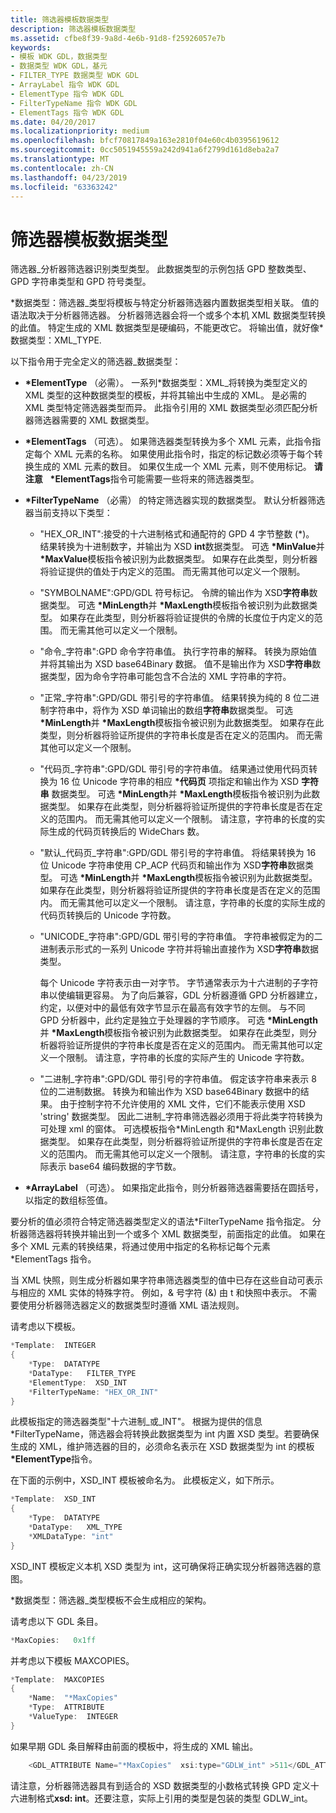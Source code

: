 ```yaml
---
title: 筛选器模板数据类型
description: 筛选器模板数据类型
ms.assetid: cfbe8f39-9a8d-4e6b-91d8-f25926057e7b
keywords:
- 模板 WDK GDL，数据类型
- 数据类型 WDK GDL，基元
- FILTER_TYPE 数据类型 WDK GDL
- ArrayLabel 指令 WDK GDL
- ElementType 指令 WDK GDL
- FilterTypeName 指令 WDK GDL
- ElementTags 指令 WDK GDL
ms.date: 04/20/2017
ms.localizationpriority: medium
ms.openlocfilehash: bfcf70817849a163e2810f04e60c4b0395619612
ms.sourcegitcommit: 0cc5051945559a242d941a6f2799d161d8eba2a7
ms.translationtype: MT
ms.contentlocale: zh-CN
ms.lasthandoff: 04/23/2019
ms.locfileid: "63363242"
---
```

# <a name="filter-template-data-type"></a>筛选器模板数据类型


筛选器\_分析器筛选器识别类型类型。 此数据类型的示例包括 GPD 整数类型、 GPD 字符串类型和 GPD 符号类型。

\*数据类型：筛选器\_类型将模板与特定分析器筛选器内置数据类型相关联。 值的语法取决于分析器筛选器。 分析器筛选器会将一个或多个本机 XML 数据类型转换的此值。 特定生成的 XML 数据类型是硬编码，不能更改它。 将输出值，就好像\*数据类型：XML\_TYPE.

以下指令用于完全定义的筛选器\_数据类型：

-   **\*ElementType** （必需）。 一系列\*数据类型：XML\_将转换为类型定义的 XML 类型的这种数据类型的模板，并将其输出中生成的 XML。 是必需的 XML 类型特定筛选器类型而异。 此指令引用的 XML 数据类型必须匹配分析器筛选器需要的 XML 数据类型。

-   **\*ElementTags** （可选）。 如果筛选器类型转换为多个 XML 元素，此指令指定每个 XML 元素的名称。 如果使用此指令时，指定的标记数必须等于每个转换生成的 XML 元素的数目。 如果仅生成一个 XML 元素，则不使用标记。
    **请注意**    **\*ElementTags**指令可能需要一些将来的筛选器类型。

     

-   **\*FilterTypeName** （必需） 的特定筛选器实现的数据类型。 默认分析器筛选器当前支持以下类型：
    -   "HEX\_OR\_INT":接受的十六进制格式和通配符的 GPD 4 字节整数 (\*)。 结果转换为十进制数字，并输出为 XSD **int**数据类型。 可选 **\*MinValue**并 **\*MaxValue**模板指令被识别为此数据类型。 如果存在此类型，则分析器将验证提供的值处于内定义的范围。 而无需其他可以定义一个限制。
    -   "SYMBOLNAME":GPD/GDL 符号标记。 令牌的输出作为 XSD**字符串**数据类型。 可选 **\*MinLength**并 **\*MaxLength**模板指令被识别为此数据类型。 如果存在此类型，则分析器将验证提供的令牌的长度位于内定义的范围。 而无需其他可以定义一个限制。
    -   "命令\_字符串":GPD 命令字符串值。 执行字符串的解释。 转换为原始值并将其输出为 XSD base64Binary 数据。 值不是输出作为 XSD**字符串**数据类型，因为命令字符串可能包含不合法的 XML 字符串的字符。
    -   "正常\_字符串":GPD/GDL 带引号的字符串值。 结果转换为纯的 8 位二进制字符串中，将作为 XSD 单词输出的数组**字符串**数据类型。 可选 **\*MinLength**并 **\*MaxLength**模板指令被识别为此数据类型。 如果存在此类型，则分析器将验证所提供的字符串长度是否在定义的范围内。 而无需其他可以定义一个限制。
    -   "代码页\_字符串":GPD/GDL 带引号的字符串值。 结果通过使用代码页转换为 16 位 Unicode 字符串的相应 **\*代码页** 项指定和输出作为 XSD **字符串** 数据类型。 可选 **\*MinLength**并 **\*MaxLength**模板指令被识别为此数据类型。 如果存在此类型，则分析器将验证所提供的字符串长度是否在定义的范围内。 而无需其他可以定义一个限制。 请注意，字符串的长度的实际生成的代码页转换后的 WideChars 数。
    -   "默认\_代码页\_字符串":GPD/GDL 带引号的字符串值。 将结果转换为 16 位 Unicode 字符串使用 CP\_ACP 代码页和输出作为 XSD**字符串**数据类型。 可选 **\*MinLength**并 **\*MaxLength**模板指令被识别为此数据类型。 如果存在此类型，则分析器将验证所提供的字符串长度是否在定义的范围内。 而无需其他可以定义一个限制。 请注意，字符串的长度的实际生成的代码页转换后的 Unicode 字符数。
    -   "UNICODE\_字符串":GPD/GDL 带引号的字符串值。 字符串被假定为的二进制表示形式的一系列 Unicode 字符并将输出直接作为 XSD**字符串**数据类型。

        每个 Unicode 字符表示由一对字节。 字节通常表示为十六进制的子字符串以使编辑更容易。 为了向后兼容，GDL 分析器遵循 GPD 分析器建立，约定，以便对中的最低有效字节显示在最高有效字节的左侧。 与不同 GPD 分析器中，此约定是独立于处理器的字节顺序。 可选 **\*MinLength**并 **\*MaxLength**模板指令被识别为此数据类型。 如果存在此类型，则分析器将验证所提供的字符串长度是否在定义的范围内。 而无需其他可以定义一个限制。 请注意，字符串的长度的实际产生的 Unicode 字符数。

    -   "二进制\_字符串":GPD/GDL 带引号的字符串值。 假定该字符串来表示 8 位的二进制数据。 转换为和输出作为 XSD base64Binary 数据中的结果。 由于控制字符不允许使用的 XML 文件，它们不能表示使用 XSD 'string' 数据类型。 因此二进制\_字符串筛选器必须用于将此类字符转换为可处理 xml 的窗体。 可选模板指令\*MinLength 和\*MaxLength 识别此数据类型。 如果存在此类型，则分析器将验证所提供的字符串长度是否在定义的范围内。 而无需其他可以定义一个限制。 请注意，字符串的长度的实际表示 base64 编码数据的字节数。

-   **\*ArrayLabel** （可选）。 如果指定此指令，则分析器筛选器需要括在圆括号，以指定的数组标签值。

要分析的值必须符合特定筛选器类型定义的语法\*FilterTypeName 指令指定。 分析器筛选器将转换并输出到一个或多个 XML 数据类型，前面指定的此值。 如果在多个 XML 元素的转换结果，将通过使用中指定的名称标记每个元素\*ElementTags 指令。

当 XML 快照，则生成分析器如果字符串筛选器类型的值中已存在这些自动可表示与相应的 XML 实体的特殊字符。 例如，& 号字符 (&) 由 t 和快照中表示。 不需要使用分析器筛选器定义的数据类型时遵循 XML 语法规则。

请考虑以下模板。

```cpp
*Template:  INTEGER
{
    *Type:  DATATYPE
    *DataType:   FILTER_TYPE
    *ElementType:  XSD_INT
    *FilterTypeName: "HEX_OR_INT"
}
```

此模板指定的筛选器类型"十六进制\_或\_INT"。 根据为提供的信息\*FilterTypeName，筛选器会将转换此数据类型为 int 内置 XSD 类型。若要确保生成的 XML，维护筛选器的目的，必须命名表示在 XSD 数据类型为 int 的模板 **\*ElementType**指令。

在下面的示例中，XSD\_INT 模板被命名为。 此模板定义，如下所示。

```cpp
*Template:  XSD_INT
{
    *Type:  DATATYPE
    *DataType:   XML_TYPE
    *XMLDataType: "int"  
}
```

XSD\_INT 模板定义本机 XSD 类型为 int，这可确保将正确实现分析器筛选器的意图。

\*数据类型：筛选器\_类型模板不会生成相应的架构。

请考虑以下 GDL 条目。

```cpp
*MaxCopies:   0x1ff
```

并考虑以下模板 MAXCOPIES。

```cpp
*Template:  MAXCOPIES
{
    *Name:  "*MaxCopies"
    *Type:  ATTRIBUTE
    *ValueType:  INTEGER
}
```

如果早期 GDL 条目解释由前面的模板中，将生成的 XML 输出。

```cpp
    <GDL_ATTRIBUTE Name="*MaxCopies"  xsi:type="GDLW_int" >511</GDL_ATTRIBUTE> 
```

请注意，分析器筛选器具有到适合的 XSD 数据类型的小数格式转换 GPD 定义十六进制格式**xsd: int**。还要注意，实际上引用的类型是包装的类型 GDLW\_int。

 

 




